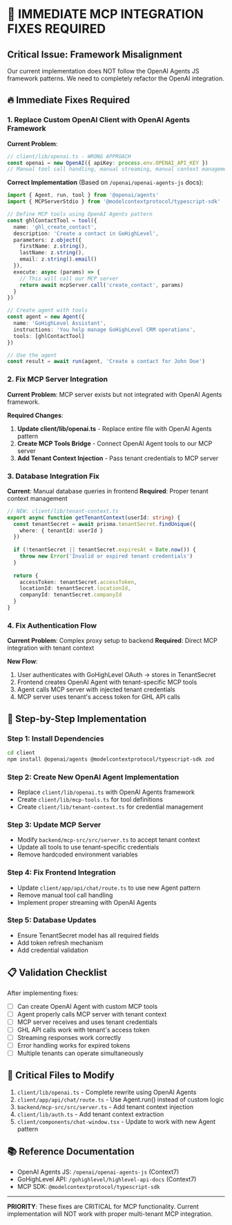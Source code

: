 # 🚨 IMMEDIATE MCP INTEGRATION FIXES REQUIRED

## Critical Issue: Framework Misalignment

Our current implementation does NOT follow the OpenAI Agents JS framework patterns. We need to completely refactor the OpenAI integration.

## 🔥 Immediate Fixes Required

### 1. Replace Custom OpenAI Client with OpenAI Agents Framework

**Current Problem**:
```typescript
// client/lib/openai.ts - WRONG APPROACH
const openai = new OpenAI({ apiKey: process.env.OPENAI_API_KEY })
// Manual tool call handling, manual streaming, manual context management
```

**Correct Implementation** (Based on `/openai/openai-agents-js` docs):
```typescript
import { Agent, run, tool } from '@openai/agents'
import { MCPServerStdio } from '@modelcontextprotocol/typescript-sdk'

// Define MCP tools using OpenAI Agents pattern
const ghlContactTool = tool({
  name: 'ghl_create_contact',
  description: 'Create a contact in GoHighLevel',
  parameters: z.object({
    firstName: z.string(),
    lastName: z.string(),
    email: z.string().email()
  }),
  execute: async (params) => {
    // This will call our MCP server
    return await mcpServer.call('create_contact', params)
  }
})

// Create agent with tools
const agent = new Agent({
  name: 'GoHighLevel Assistant',
  instructions: 'You help manage GoHighLevel CRM operations',
  tools: [ghlContactTool]
})

// Use the agent
const result = await run(agent, 'Create a contact for John Doe')
```

### 2. Fix MCP Server Integration

**Current Problem**: MCP server exists but not integrated with OpenAI Agents framework.

**Required Changes**:

1. **Update client/lib/openai.ts** - Replace entire file with OpenAI Agents pattern
2. **Create MCP Tools Bridge** - Connect OpenAI Agent tools to our MCP server
3. **Add Tenant Context Injection** - Pass tenant credentials to MCP server

### 3. Database Integration Fix

**Current**: Manual database queries in frontend
**Required**: Proper tenant context management

```typescript
// NEW: client/lib/tenant-context.ts
export async function getTenantContext(userId: string) {
  const tenantSecret = await prisma.tenantSecret.findUnique({
    where: { tenantId: userId }
  })
  
  if (!tenantSecret || tenantSecret.expiresAt < Date.now()) {
    throw new Error('Invalid or expired tenant credentials')
  }
  
  return {
    accessToken: tenantSecret.accessToken,
    locationId: tenantSecret.locationId,
    companyId: tenantSecret.companyId
  }
}
```

### 4. Fix Authentication Flow

**Current Problem**: Complex proxy setup to backend
**Required**: Direct MCP integration with tenant context

**New Flow**:
1. User authenticates with GoHighLevel OAuth → stores in TenantSecret
2. Frontend creates OpenAI Agent with tenant-specific MCP tools
3. Agent calls MCP server with injected tenant credentials
4. MCP server uses tenant's access token for GHL API calls

## 🎯 Step-by-Step Implementation

### Step 1: Install Dependencies
```bash
cd client
npm install @openai/agents @modelcontextprotocol/typescript-sdk zod
```

### Step 2: Create New OpenAI Agent Implementation
- Replace `client/lib/openai.ts` with OpenAI Agents framework
- Create `client/lib/mcp-tools.ts` for tool definitions
- Create `client/lib/tenant-context.ts` for credential management

### Step 3: Update MCP Server
- Modify `backend/mcp-src/src/server.ts` to accept tenant context
- Update all tools to use tenant-specific credentials
- Remove hardcoded environment variables

### Step 4: Fix Frontend Integration
- Update `client/app/api/chat/route.ts` to use new Agent pattern
- Remove manual tool call handling
- Implement proper streaming with OpenAI Agents

### Step 5: Database Updates
- Ensure TenantSecret model has all required fields
- Add token refresh mechanism
- Add credential validation

## 📋 Validation Checklist

After implementing fixes:
- [ ] Can create OpenAI Agent with custom MCP tools
- [ ] Agent properly calls MCP server with tenant context
- [ ] MCP server receives and uses tenant credentials
- [ ] GHL API calls work with tenant's access token
- [ ] Streaming responses work correctly
- [ ] Error handling works for expired tokens
- [ ] Multiple tenants can operate simultaneously

## 🚨 Critical Files to Modify

1. `client/lib/openai.ts` - Complete rewrite using OpenAI Agents
2. `client/app/api/chat/route.ts` - Use Agent.run() instead of custom logic
3. `backend/mcp-src/src/server.ts` - Add tenant context injection
4. `client/lib/auth.ts` - Add tenant context extraction
5. `client/components/chat-window.tsx` - Update to work with new Agent pattern

## 📚 Reference Documentation

- OpenAI Agents JS: `/openai/openai-agents-js` (Context7)
- GoHighLevel API: `/gohighlevel/highlevel-api-docs` (Context7)
- MCP SDK: `@modelcontextprotocol/typescript-sdk`

---

**PRIORITY**: These fixes are CRITICAL for MCP functionality. Current implementation will NOT work with proper multi-tenant MCP integration. 